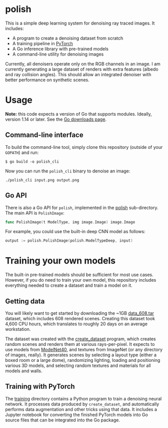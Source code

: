 # polish

This is a simple deep learning system for denoising ray traced images. It includes:

 * A program to create a denoising dataset from scratch
 * A training pipeline in [PyTorch](https://pytorch.org/)
 * A Go inference library with pre-trained models
 * A command-line utility for denoising images

Currently, all denoisers operate only on the RGB channels in an image. I am currently generating a large dataset of renders with extra features (albedo and ray collision angles). This should allow an integrated denoiser with better performance on synthetic scenes.

# Usage

**Note:** this code expects a version of Go that supports modules. Ideally, version 1.14 or later. See the [Go downloads page](https://golang.org/dl/).

## Command-line interface

To build the command-line tool, simply clone this repository (outside of your `GOPATH`) and run:

```
$ go build -o polish_cli
```

Now you can run the `polish_cli` binary to denoise an image:

```
./polish_cli input.png output.png
```

## Go API

There is also a Go API for `polish`, implemented in the [polish](polish) sub-directory. The main API is `PolishImage`:

```go
func PolishImage(t ModelType, img image.Image) image.Image
```

For example, you could use the built-in deep CNN model as follows:

```go
output := polish.PolishImage(polish.ModelTypeDeep, input)
```

# Training your own models

The built-in pre-trained models should be sufficient for most use cases. However, if you do need to train your own model, this repository includes everything needed to create a dataset and train a model on it.

## Getting data

You will likely want to get started by downloading the ~1GB [data_608.tar](https://polish.aqnichol.com/data_608.tar) dataset, which includes 608 rendered scenes. Creating this dataset took 4,600 CPU hours, which translates to roughly 20 days on an average workstation.

The dataset was created with the [create_dataset](create_dataset) program, which creates random scenes and renders them at various rays-per-pixel. It expects to use models from [ModelNet40](https://modelnet.cs.princeton.edu/), and textures from ImageNet (or any directory of images, really). It generates scenes by selecting a layout type (either a boxed room or a large dome), randomizing lighting, loading and positioning various 3D models, and selecting random textures and materials for all models and walls.

## Training with PyTorch

The [training](training) directory contains a Python program to train a denoising neural network. It processes data produced by `create_dataset`, and automatically performs data augmentation and other tricks using that data. It includes a Jupyter notebook for converting the finished PyTorch models into Go source files that can be integrated into the Go package.
